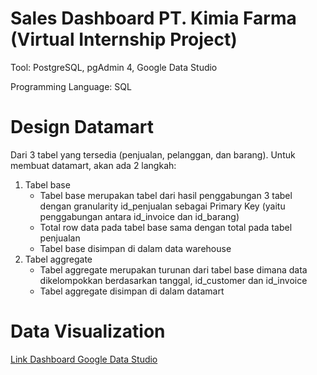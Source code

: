 # Sales Dashboard PT. Kimia Farma (Virtual Internship Project)

Tool: PostgreSQL, pgAdmin 4, Google Data Studio

Programming Language: SQL

# Design Datamart
Dari 3 tabel yang tersedia (penjualan, pelanggan, dan barang). Untuk membuat datamart, akan ada 2 langkah:
1. Tabel base
   - Tabel base merupakan tabel dari hasil penggabungan 3 tabel dengan granularity id_penjualan sebagai Primary Key (yaitu penggabungan antara id_invoice dan id_barang)
   - Total row data pada tabel base sama dengan total pada tabel penjualan
   - Tabel base disimpan di dalam data warehouse
3. Tabel aggregate
   - Tabel aggregate merupakan turunan dari tabel base dimana data dikelompokkan berdasarkan
tanggal, id_customer dan id_invoice
   - Tabel aggregate disimpan di dalam datamart

# Data Visualization
[Link Dashboard Google Data Studio](https://lookerstudio.google.com/s/mTNzp98okkA)
   






